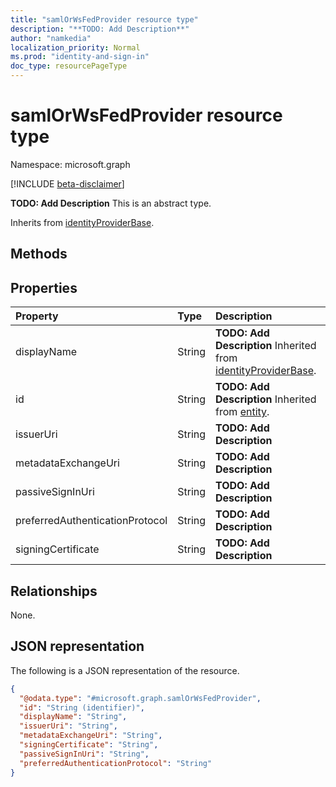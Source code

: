 ```yaml
---
title: "samlOrWsFedProvider resource type"
description: "**TODO: Add Description**"
author: "namkedia"
localization_priority: Normal
ms.prod: "identity-and-sign-in"
doc_type: resourcePageType
---
```


# samlOrWsFedProvider resource type

Namespace: microsoft.graph

[!INCLUDE [beta-disclaimer](../../includes/beta-disclaimer.md)]

**TODO: Add Description**
This is an abstract type.


Inherits from [identityProviderBase](../resources/identityproviderbase.md).

## Methods
<!-- 
|Method|Return type|Description|

|:---|:---|:---|
|[List samlOrWsFedProviders](../api/samlorwsfedprovider-list.md)|[samlOrWsFedProvider](../resources/samlorwsfedprovider.md) collection|Get a list of the [samlOrWsFedProvider](../resources/samlorwsfedprovider.md) objects and their properties.|
|[Create samlOrWsFedProvider](../api/samlorwsfedprovider-create.md)|[samlOrWsFedProvider](../resources/samlorwsfedprovider.md)|Create a new [samlOrWsFedProvider](../resources/samlorwsfedprovider.md) object.|
|[Get samlOrWsFedProvider](../api/samlorwsfedprovider-get.md)|[samlOrWsFedProvider](../resources/samlorwsfedprovider.md)|Read the properties and relationships of a [samlOrWsFedProvider](../resources/samlorwsfedprovider.md) object.|
|[Update samlOrWsFedProvider](../api/samlorwsfedprovider-update.md)|[samlOrWsFedProvider](../resources/samlorwsfedprovider.md)|Update the properties of a [samlOrWsFedProvider](../resources/samlorwsfedprovider.md) object.|
|[Delete samlOrWsFedProvider](../api/samlorwsfedprovider-delete.md)|None|Deletes a [samlOrWsFedProvider](../resources/samlorwsfedprovider.md) object.|
-->
## Properties

|Property|Type|Description|
|:---|:---|:---|
|displayName|String|**TODO: Add Description** Inherited from [identityProviderBase](../resources/identityproviderbase.md).|
|id|String|**TODO: Add Description** Inherited from [entity](../resources/entity.md).|
|issuerUri|String|**TODO: Add Description**|
|metadataExchangeUri|String|**TODO: Add Description**|
|passiveSignInUri|String|**TODO: Add Description**|
|preferredAuthenticationProtocol|String|**TODO: Add Description**|
|signingCertificate|String|**TODO: Add Description**|

## Relationships
None.

## JSON representation
The following is a JSON representation of the resource.
<!-- {
  "blockType": "resource",
  "keyProperty": "id",
  "@odata.type": "microsoft.graph.samlOrWsFedProvider",
  "baseType": "microsoft.graph.identityProviderBase",
  "openType": false
}
-->
``` json
{
  "@odata.type": "#microsoft.graph.samlOrWsFedProvider",
  "id": "String (identifier)",
  "displayName": "String",
  "issuerUri": "String",
  "metadataExchangeUri": "String",
  "signingCertificate": "String",
  "passiveSignInUri": "String",
  "preferredAuthenticationProtocol": "String"
}
```

